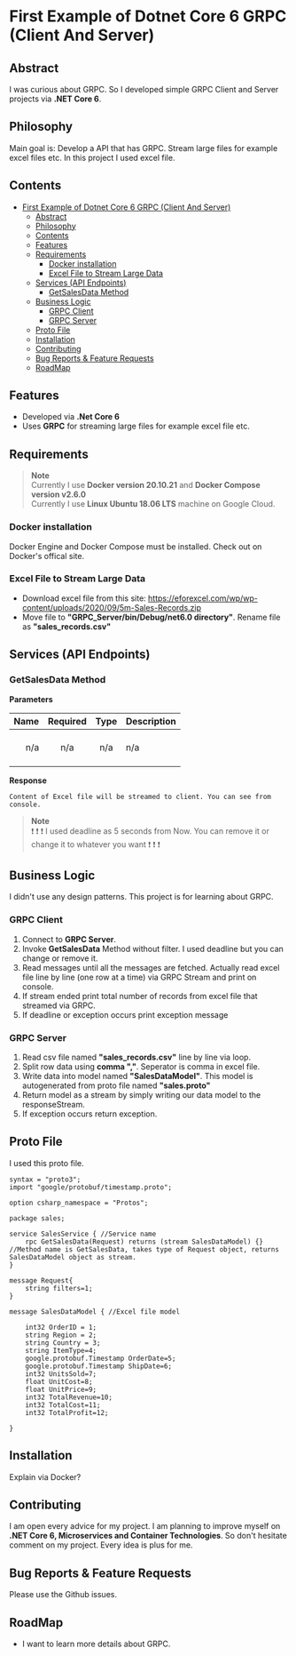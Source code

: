 # First Example of Dotnet Core 6 GRPC (Client And Server)

## Abstract

I was curious about GRPC. So I developed simple GRPC Client and Server projects via **.NET Core 6**.

## Philosophy

Main goal is: Develop a API that has GRPC. Stream large files for example excel files etc. In this project I used excel file.

## Contents

- [First Example of Dotnet Core 6 GRPC (Client And Server)](#first-example-of-dotnet-core-6-grpc-client-and-server)
  - [Abstract](#abstract)
  - [Philosophy](#philosophy)
  - [Contents](#contents)
  - [Features](#features)
  - [Requirements](#requirements)
    - [Docker installation](#docker-installation)
    - [Excel File to Stream Large Data](#excel-file-to-stream-large-data)
  - [Services (API Endpoints)](#services-api-endpoints)
    - [GetSalesData Method](#getsalesdata-method)
  - [Business Logic](#business-logic)
    - [GRPC Client](#grpc-client)
    - [GRPC Server](#grpc-server)
  - [Proto File](#proto-file)
  - [Installation](#installation)
  - [Contributing](#contributing)
  - [Bug Reports \& Feature Requests](#bug-reports--feature-requests)
  - [RoadMap](#roadmap)

## Features

- Developed via **.Net Core 6**
- Uses **GRPC** for streaming large files for example excel file etc.

## Requirements

> **Note** <br />
> Currently I use **Docker version 20.10.21** and **Docker Compose version v2.6.0** <br />
> Currently I use **Linux Ubuntu 18.06 LTS** machine on Google Cloud. <br />

### Docker installation

Docker Engine and Docker Compose must be installed. Check out on Docker's offical site.

### Excel File to Stream Large Data

- Download excel file from this site: <https://eforexcel.com/wp/wp-content/uploads/2020/09/5m-Sales-Records.zip>
- Move file to **"GRPC_Server/bin/Debug/net6.0 directory"**. Rename file as **"sales_records.csv"**

## Services (API Endpoints)

### GetSalesData Method

**Parameters**

|          Name | Required |  Type   | Description                                                                                                                                                           |
| -------------:|:--------:|:-------:| --------------------------------------------------------------------------------------------------------------------------------------------------------------------- |
|     n/a | n/a | n/a | <br/> n/a <br/><br/>                                                                     |

**Response**

```
Content of Excel file will be streamed to client. You can see from console.
```

> **Note** <br />
> :exclamation: :exclamation: :exclamation: I used deadline as 5 seconds from Now. You can remove it or change it to whatever you want :exclamation: :exclamation: :exclamation: <br />

## Business Logic

I didn't use any design patterns. This project is for learning about GRPC.

### GRPC Client

1. Connect to **GRPC Server**.
2. Invoke **GetSalesData** Method without filter. I used deadline but you can change or remove it.
3. Read messages until all the messages are fetched. Actually read excel file line by line (one row at a time) via GRPC Stream and print on console.
4. If stream ended print total number of records from excel file that streamed via GRPC.
5. If deadline or exception occurs print exception message

### GRPC Server

1. Read csv file named **"sales_records.csv"** line by line via loop.
2. Split row data using **comma ","**. Seperator is comma in excel file.
3. Write data into model named **"SalesDataModel"**. This model is autogenerated from proto file named **"sales.proto"**
4. Return model as a stream by simply writing our data model to the responseStream.
5. If exception occurs return exception.

## Proto File

I used this proto file.

```
syntax = "proto3";
import "google/protobuf/timestamp.proto";

option csharp_namespace = "Protos";

package sales;

service SalesService { //Service name
    rpc GetSalesData(Request) returns (stream SalesDataModel) {} //Method name is GetSalesData, takes type of Request object, returns SalesDataModel object as stream.  
}

message Request{
    string filters=1;
}

message SalesDataModel { //Excel file model

    int32 OrderID = 1;
    string Region = 2;
    string Country = 3;
    string ItemType=4;
    google.protobuf.Timestamp OrderDate=5;
    google.protobuf.Timestamp ShipDate=6;
    int32 UnitsSold=7;
    float UnitCost=8;
    float UnitPrice=9;
    int32 TotalRevenue=10;
    int32 TotalCost=11;
    int32 TotalProfit=12;

}

```

## Installation

Explain via Docker?

## Contributing

I am open every advice for my project. I am planning to improve myself on **.NET Core 6, Microservices and Container Technologies**. So don't hesitate comment on my project. Every idea is plus for me.

## Bug Reports & Feature Requests

Please use the Github issues.

## RoadMap

- I want to learn more details about GRPC.
